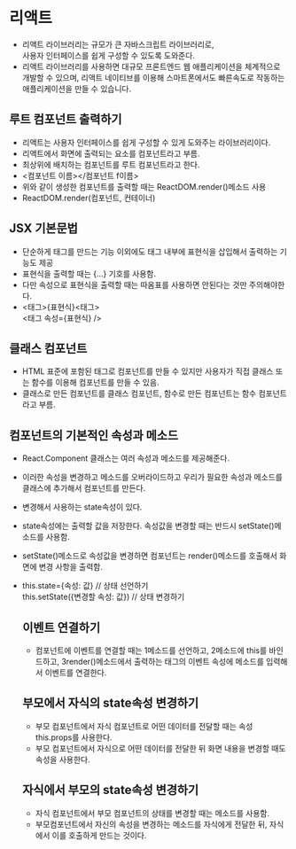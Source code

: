 # 리액트
- 리액트 라이브러리는 규모가 큰 자바스크립트 라이브러리로,    
  사용자 인터페이스를 쉽게 구성할 수 있도록 도와준다.    
- 리액트 라이브러리를 사용하면 대규모 프론트엔드 웹 애플리케이션을 체계적으로 개발할 수 있으며, 리액트 네이티브를 이용해 스마트폰에서도 빠른속도로 작동하는 애플리케이션을 만들 수 있습니다.

## 루트 컴포넌트 출력하기
- 리액트는 사용자 인터페이스를 쉽게 구성할 수 있게 도와주는 라이브러리이다.
- 리액트에서 화면에 출력되는 요소를 컴포넌트라고 부름.
- 최상위에 배치하는 컴포넌트를 루트 컴포넌트라고 한다.
- <컴포넌트 이름></컴포넌트 f이름>
- 위와 같이 생성한 컴포넌트를 출력할 때는 ReactDOM.render()메소드 사용
- ReactDOM.render(컴포넌트, 컨테이너)

## JSX 기본문법
- 단순하게 태그를 만드는 기능 이외에도 태그 내부에 표현식을 삽입해서 출력하는 기능도 제공
- 표현식을 출력할 때는 {...} 기호를 사용함.
- 다만 속성으로 표현식을 출력할 때는 따옴표를 사용하면 안된다는 것만 주의해야한다.
- <태그>{표현식}<태그>   
  <태그 속성={표현식} />
 
## 클래스 컴포넌트
- HTML 표준에 포함된 태그로 컴포넌트를 만들 수 있지만 사용자가 직접 클래스 또는 함수를 이용해 컴포넌트를 만들 수 있음.
- 클래스로 만든 컴포넌트를 클래스 컴포넌트, 함수로 만든 컴포넌트는 함수 컴포넌트라고 부름.

## 컴포넌트의 기본적인 속성과 메소드
- React.Component 클래스는 여러 속성과 메소드를 제공해준다.
- 이러한 속성을 변경하고 메소드를 오버라이드하고 우리가 필요한 속성과 메소드를 클래스에 추가해서 컴포넌트를 만든다.
- 변경해서 사용하는 state속성이 있다. 
- state속성에는 출력할 값을 저장한다. 속성값을 변경할 때는 반드시 setState()메소드를 사용함.
- setState()메소드로 속성값을 변경하면 컴포넌트는 render()메소드를 호출해서 화면에 변경 사항을 출력함.
- this.state={속성: 값} // 상태 선언하기    
  this.setState({변경할 속성: 값}) // 상태 변경하기
  
  ## 이벤트 연결하기
  - 컴포넌트에 이벤트를 연결할 때는 1메소드를 선언하고, 2메소드에 this를 바인드하고, 3render()메소드에서 출력하는 태그의 이벤트 속성에 메소드를 입력해서 이벤트를 연결한다.
  
  ## 부모에서 자식의 state속성 변경하기
  - 부모 컴포넌트에서 자식 컴포넌트로 어떤 데이터를 전달할 때는 속성 this.props를 사용한다.
  - 부모 컴포넌트에서 자식으로 어떤 데이터를 전달한 뒤 화면 내용을 변경할 때도 속성을 사용한다.
  
  ## 자식에서 부모의 state속성 변경하기
  - 자식 컴포넌트에서 부모 컴포넌트의 상태를 변경할 때는 메소드를 사용함.
  - 부모컴포넌트에서 자신의 속성을 변경하는 메소드를 자식에게 전달한 뒤, 자식에서 이를 호출하게 만드는 것이다.
  
  
  
